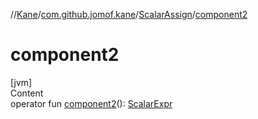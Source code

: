 //[Kane](../../index.md)/[com.github.jomof.kane](../index.md)/[ScalarAssign](index.md)/[component2](component2.md)



# component2  
[jvm]  
Content  
operator fun [component2](component2.md)(): [ScalarExpr](../-scalar-expr/index.md)  



